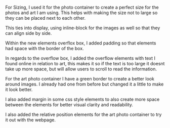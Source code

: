 For Sizing, I used it for the photo container to create a perfect size for the photos and art I am using. This helps with making the size not to large so they can be placed next to each other.

This ties into display, using inline-block for the images as well so that they can align side by side.

Within the new elements overflox box, I added padding so that elements had space with the border of the box. 

In regards to the overflow box, I added the overflow elements with text I found online in relation to art, this makes it so if the text is too large it doesnt take up more space, but will allow users to scroll to read the information.

For the art photo container I have a green border to create a better look around images. I already had one from before but changed it a little to make it look better.

I also added margin in some css style elements to also create more space between the elements for better visual clarity and readability.

I also added the relative position elements for the art photo container to try it out with the webpage.

